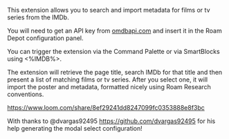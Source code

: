 This extension allows you to search and import metadata for films or tv series from the IMDb. 

You will need to get an API key from [omdbapi.com](http://www.omdbapi.com/apikey.aspx) and insert it in the Roam Depot configuration panel.

You can trigger the extension via the Command Palette or via SmartBlocks using <%IMDB%>.

The extension will retrieve the page title, search IMDb for that title and then present a list of matching films or tv series. After you select one, it will import the poster and metadata, formatted nicely using Roam Research conventions.

https://www.loom.com/share/8ef29241dd8247099fc0353888e8f3bc

With thanks to @dvargas92495 https://github.com/dvargas92495 for his help generating the modal select configuration!
